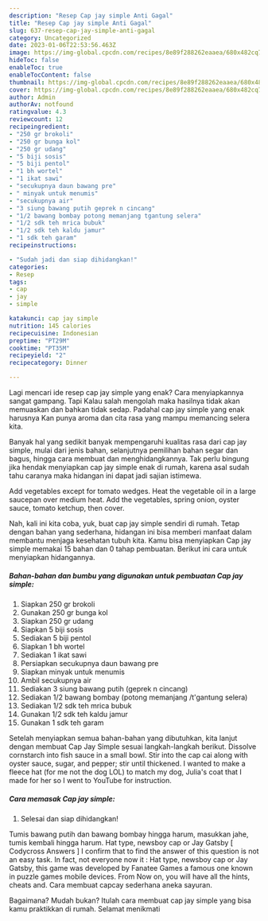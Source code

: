 ```yaml
---
description: "Resep Cap jay simple Anti Gagal"
title: "Resep Cap jay simple Anti Gagal"
slug: 637-resep-cap-jay-simple-anti-gagal
category: Uncategorized
date: 2023-01-06T22:53:56.463Z
image: https://img-global.cpcdn.com/recipes/8e89f288262eaaea/680x482cq70/cap-jay-simple-foto-resep-utama.jpg
hideToc: false
enableToc: true
enableTocContent: false
thumbnail: https://img-global.cpcdn.com/recipes/8e89f288262eaaea/680x482cq70/cap-jay-simple-foto-resep-utama.jpg
cover: https://img-global.cpcdn.com/recipes/8e89f288262eaaea/680x482cq70/cap-jay-simple-foto-resep-utama.jpg
author: Admin
authorAv: notfound
ratingvalue: 4.3
reviewcount: 12
recipeingredient:
- "250 gr brokoli"
- "250 gr bunga kol"
- "250 gr udang"
- "5 biji sosis"
- "5 biji pentol"
- "1 bh wortel"
- "1 ikat sawi"
- "secukupnya daun bawang pre"
- " minyak untuk menumis"
- "secukupnya air"
- "3 siung bawang putih geprek n cincang"
- "1/2 bawang bombay potong memanjang tgantung selera"
- "1/2 sdk teh mrica bubuk"
- "1/2 sdk teh kaldu jamur"
- "1 sdk teh garam"
recipeinstructions:

- "Sudah jadi dan siap dihidangkan!"
categories:
- Resep
tags:
- cap
- jay
- simple

katakunci: cap jay simple 
nutrition: 145 calories
recipecuisine: Indonesian
preptime: "PT29M"
cooktime: "PT35M"
recipeyield: "2"
recipecategory: Dinner

---
```



Lagi mencari ide resep cap jay simple yang enak? Cara menyiapkannya sangat gampang. Tapi Kalau salah mengolah maka hasilnya tidak akan memuaskan dan bahkan tidak sedap. Padahal cap jay simple yang enak harusnya Kan punya aroma dan cita rasa yang mampu memancing selera kita.


Banyak hal yang sedikit banyak mempengaruhi kualitas rasa dari cap jay simple, mulai dari jenis bahan, selanjutnya pemilihan bahan segar dan bagus, hingga cara membuat dan menghidangkannya. Tak perlu bingung jika hendak menyiapkan cap jay simple enak di rumah, karena asal sudah tahu caranya maka hidangan ini dapat jadi sajian istimewa.

Add vegetables except for tomato wedges. Heat the vegetable oil in a large saucepan over medium heat. Add the vegetables, spring onion, oyster sauce, tomato ketchup, then cover.


Nah, kali ini kita coba, yuk, buat cap jay simple sendiri di rumah. Tetap dengan bahan yang sederhana, hidangan ini bisa memberi manfaat dalam membantu menjaga kesehatan tubuh kita. Kamu bisa menyiapkan Cap jay simple memakai 15 bahan dan 0 tahap pembuatan. Berikut ini cara untuk menyiapkan hidangannya.

<!--inarticleads1-->

##### Bahan-bahan dan bumbu yang digunakan untuk pembuatan Cap jay simple:

1. Siapkan 250 gr brokoli
1. Gunakan 250 gr bunga kol
1. Siapkan 250 gr udang
1. Siapkan 5 biji sosis
1. Sediakan 5 biji pentol
1. Siapkan 1 bh wortel
1. Sediakan 1 ikat sawi
1. Persiapkan secukupnya daun bawang pre
1. Siapkan  minyak untuk menumis
1. Ambil secukupnya air
1. Sediakan 3 siung bawang putih (geprek n cincang)
1. Sediakan 1/2 bawang bombay (potong memanjang /t&#39;gantung selera)
1. Sediakan 1/2 sdk teh mrica bubuk
1. Gunakan 1/2 sdk teh kaldu jamur
1. Gunakan 1 sdk teh garam


Setelah menyiapkan semua bahan-bahan yang dibutuhkan, kita lanjut dengan membuat Cap Jay Simple sesuai langkah-langkah berikut. Dissolve cornstarch into fish sauce in a small bowl. Stir into the cap cai along with oyster sauce, sugar, and pepper; stir until thickened. I wanted to make a fleece hat (for me not the dog LOL) to match my dog, Julia&#39;s coat that I made for her so I went to YouTube for instruction. 

<!--inarticleads2-->

##### Cara memasak Cap jay simple:


1. Selesai dan siap dihidangkan!

Tumis bawang putih dan bawang bombay hingga harum, masukkan jahe, tumis kembali hingga harum. Hat type, newsboy cap or Jay Gatsby [ Codycross Answers ] I confirm that to find the answer of this question is not an easy task. In fact, not everyone now it : Hat type, newsboy cap or Jay Gatsby, this game was developed by Fanatee Games a famous one known in puzzle games mobile devices. From Now on, you will have all the hints, cheats and. Cara membuat capcay sederhana aneka sayuran. 

Bagaimana? Mudah bukan? Itulah cara membuat cap jay simple yang bisa kamu praktikkan di rumah. Selamat menikmati
